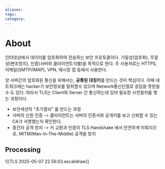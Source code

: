 ```yaml
---
aliases: 
tags: 
category: 
---
```

# About

인터넷상에서 데이터를 암호화하여 전송하는 보안 프로토콜이다.
기밀성(암호화), 무결성(변조방지), 인증(서버와 클라이언트식별)을 목적으로 한다. 
주 사용처로는 HTTPS, 이메일(SMTP/IMAP), VPN, 메시징 앱 등에서 사용한다.

양 서버간의 암호화된 통신을 위해서는, **공통된 대칭키**를 만드는 것이 핵심이다. 이때 네트워크에는 hacker가 보안정보를 탈취할수 있으며 Network통신단절로 응답을 못받을 수 도 있다. 따라서 TLS는 Client와 Server 간 통신하는데 있어 필요한 사전절차를 맺는 과정이다.

- 보안세션의 "초기열쇠" 를 만드는 과정
- 서버의 신원 인증
  -> 클라이언트는 서버의 인증서와 공개키를 보고 신뢰할 수 있는 CA가 서명했는지 확인한다. 
- 중간자 공격 방지
  -> 키 교환과 인증이 TLS Handshake 에서 안전하게 이뤄지므로, MITM(Man-In-The-Middle) 공격을 방지

## Processing

![[TLS 2025-05-07 22.59.03.excalidraw]]







